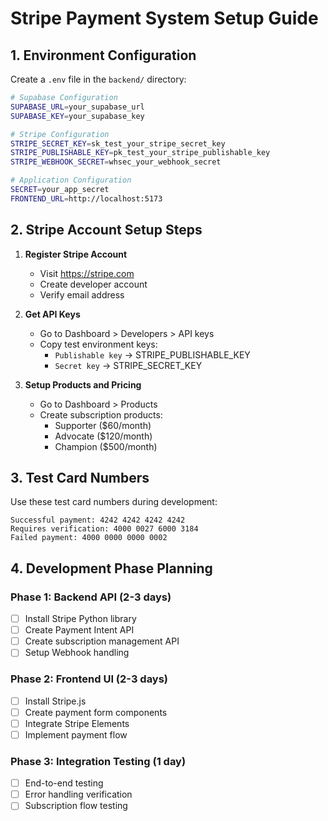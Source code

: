 # Stripe Payment System Setup Guide

## 1. Environment Configuration

Create a `.env` file in the `backend/` directory:

```bash
# Supabase Configuration
SUPABASE_URL=your_supabase_url
SUPABASE_KEY=your_supabase_key

# Stripe Configuration
STRIPE_SECRET_KEY=sk_test_your_stripe_secret_key
STRIPE_PUBLISHABLE_KEY=pk_test_your_stripe_publishable_key
STRIPE_WEBHOOK_SECRET=whsec_your_webhook_secret

# Application Configuration
SECRET=your_app_secret
FRONTEND_URL=http://localhost:5173
```

## 2. Stripe Account Setup Steps

1. **Register Stripe Account**
   - Visit https://stripe.com
   - Create developer account
   - Verify email address

2. **Get API Keys**
   - Go to Dashboard > Developers > API keys
   - Copy test environment keys:
     - `Publishable key` → STRIPE_PUBLISHABLE_KEY
     - `Secret key` → STRIPE_SECRET_KEY

3. **Setup Products and Pricing**
   - Go to Dashboard > Products
   - Create subscription products:
     - Supporter ($60/month)
     - Advocate ($120/month) 
     - Champion ($500/month)

## 3. Test Card Numbers

Use these test card numbers during development:

```
Successful payment: 4242 4242 4242 4242
Requires verification: 4000 0027 6000 3184
Failed payment: 4000 0000 0000 0002
```

## 4. Development Phase Planning

### Phase 1: Backend API (2-3 days)
- [ ] Install Stripe Python library
- [ ] Create Payment Intent API
- [ ] Create subscription management API
- [ ] Setup Webhook handling

### Phase 2: Frontend UI (2-3 days)
- [ ] Install Stripe.js
- [ ] Create payment form components
- [ ] Integrate Stripe Elements
- [ ] Implement payment flow

### Phase 3: Integration Testing (1 day)
- [ ] End-to-end testing
- [ ] Error handling verification
- [ ] Subscription flow testing
